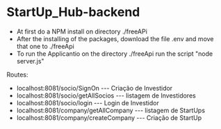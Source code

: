 # StartUp_Hub-backend
* At first do a NPM install on directory ./freeAPi
* After the installing of the packages, download the file .env and move that one to ./freeApi
* To run the Applicantio on the directory ./freeApi run the script "node server.js"

Routes:
* localhost:8081/socio/SignOn --- Criação de Investidor
* localhost:8081/socio/getAllSocios --- listagem de Investidores
* localhost:8081/socio/login --- Login de Investidor
* localhost:8081/company/getAllCompany --- listagem de StartUps
* localhost:8081/company/createCompany --- Criação de StartUp
